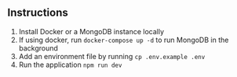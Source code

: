## Instructions

1. Install Docker or a MongoDB instance locally
2. If using docker, run `docker-compose up -d` to run MongoDB in the background
3. Add an environment file by running `cp .env.example .env`
4. Run the application `npm run dev`
